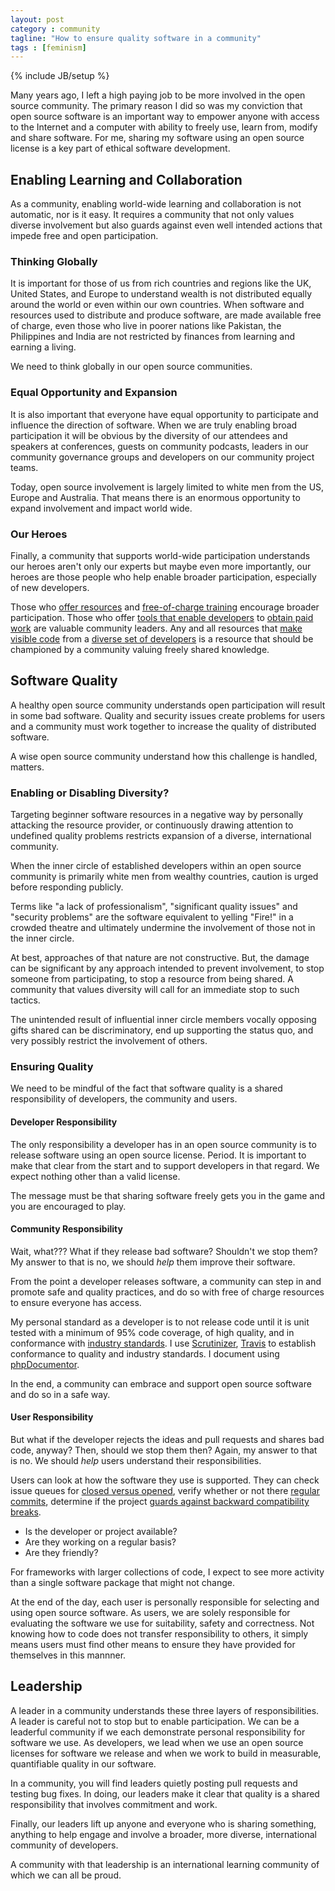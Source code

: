 ```yaml
---
layout: post
category : community
tagline: "How to ensure quality software in a community"
tags : [feminism]
---
```

{% include JB/setup %}

Many years ago, I left a high paying job to be more involved in the open source community.
The primary reason I did so was my conviction that open source software is an important way to empower anyone with access to the Internet and a computer with ability to freely use, learn from, modify and share software.
For me, sharing my software using an open source license is a key part of ethical software development.

## Enabling Learning and Collaboration

As a community, enabling world-wide learning and collaboration is not automatic, nor is it easy.
It requires a community that not only values diverse involvement but also guards against even well intended actions that impede free and open participation.

### Thinking Globally

It is important for those of us from rich countries and regions like the UK, United States, and Europe to understand wealth is not distributed equally around the world or even within our own countries.
When software and resources used to distribute and produce software, are made available free of charge, even those who live in poorer nations
like Pakistan, the Philippines and India are not restricted by finances from learning and earning a living.

We need to think globally in our open source communities.

### Equal Opportunity and Expansion

It is also important that everyone have equal opportunity to participate and influence the direction of software.
When we are truly enabling broad participation it will be obvious by the diversity of our attendees and speakers
at conferences, guests on community podcasts, leaders in our community governance groups and developers on our community project teams.

Today, open source involvement is largely limited to white men from the US, Europe and Australia.
That means there is an enormous opportunity to expand involvement and impact world wide.

### Our Heroes

Finally, a community that supports world-wide participation understands our heroes aren't only our experts
but maybe even more importantly, our heroes are those people who help enable broader participation, especially of new developers.

Those who [offer resources](https://github.com/) and [free-of-charge training](http://www.php-intro.com/) encourage broader participation.
Those who offer [tools that enable developers](http://www.phpclasses.org/professionals/) to [obtain paid work](https://larajobs.com/) are valuable community leaders.
Any and all resources that [make visible code](https://packagist.org/) from a [diverse set of developers](http://www.phpclasses.org/) is a resource
that should be championed by a community valuing freely shared knowledge.

## Software Quality

A healthy open source community understands open participation will result in some bad software.
Quality and security issues create problems for users and a community must work together to increase the quality of distributed software.

A wise open source community understand how this challenge is handled, matters.

### Enabling or Disabling Diversity?

Targeting beginner software resources in a negative way
by personally attacking the resource provider, or continuously drawing attention to undefined quality problems
restricts expansion of a diverse, international community.

When the inner circle of established developers within an open source community is primarily white men from wealthy countries,
caution is urged before responding publicly.

Terms like "a lack of professionalism",
"significant quality issues" and "security problems" are the software equivalent to yelling "Fire!" in a crowded theatre and
 ultimately undermine the involvement of those not in the inner circle.

At best, approaches of that nature are not constructive.
But, the damage can be significant by any approach intended to prevent involvement, to stop someone from participating,
 to stop a resource from being shared.
 A community that values diversity will call for an immediate stop to such tactics.

The unintended result of influential inner circle members vocally opposing gifts shared can be discriminatory,
end up supporting the status quo, and very possibly restrict the involvement of others.

### Ensuring Quality

We need to be mindful of the fact that software quality is a shared responsibility of developers, the community and users.

#### Developer Responsibility

The only responsibility a developer has in an open source community is to release software using an open source license.
Period. It is important to make that clear from the start and to support developers in that regard.
We expect nothing other than a valid license.

The message must be that sharing software freely gets you in the game and you are encouraged to play.

#### Community Responsibility

Wait, what??? What if they release bad software? Shouldn't we stop them? My answer to that is no, we should *help* them improve their software.

From the point a developer releases software, a community can step in and promote safe and quality practices,
 and do so with free of charge resources to ensure everyone has access.

My personal standard as a developer is to not release code until it is unit tested with a minimum of 95% code coverage,
of high quality, and in conformance with [industry standards](https://github.com/php-fig/fig-standards).
I use [Scrutinizer](https://scrutinizer-ci.com/g/Molajo/Molajito/), [Travis](https://travis-ci.org/Molajo/Molajito)
to establish conformance to quality and industry standards. I document using [phpDocumentor](http://www.phpdoc.org/).

In the end, a community can embrace and support open source software and do so in a safe way.

#### User Responsibility

But what if the developer rejects the ideas and pull requests and shares bad code, anyway? Then, should we stop them then? Again, my answer to that is no. We should *help* users understand their responsibilities.

Users can look at how the software they use is supported.
They can check issue queues for [closed versus opened](https://github.com/laravel/laravel/pulls),
verify whether or not there [regular commits](https://github.com/symfony/symfony/commits/master),
determine if the project [guards against backward compatibility breaks](https://github.com/zendframework/zf2/issues/6507).

* Is the developer or project available?
* Are they working on a regular basis?
* Are they friendly?

For frameworks with larger collections of code, I expect to see more activity than a single software package that might not change.

At the end of the day, each user is personally responsible for selecting and using open source software.
As users, we are solely responsible for evaluating the software we use for suitability, safety and correctness.
Not knowing how to code does not transfer responsibility to others, it simply means users must find other means to ensure they have provided for themselves in this mannner.

## Leadership

A leader in a community understands these three layers of responsibilities.
A leader is careful not to stop but to enable participation.
We can be a leaderful community if we each demonstrate personal responsibility for software we use.
As developers, we lead when we use an open source licenses for software we release and when we work to build in measurable, quantifiable quality
in our software.

In a community, you will find leaders quietly posting pull requests and testing bug fixes.
In doing, our leaders make it clear that quality is a shared responsibility that involves commitment and work.

Finally, our leaders lift up anyone and everyone who is sharing something, anything to help engage
and involve a broader, more diverse, international community of developers.

A community with that leadership is an international learning community of which we can all be proud.
